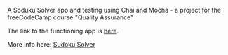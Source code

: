 A Soduku Solver app and testing using Chai and Mocha - a project for the freeCodeCamp course "Quality Assurance"

The link to the functioning app is [here](https://fcc-qa-soduku-solver-dkrt.herokuapp.com/).

More info here:
[Sudoku Solver](https://www.freecodecamp.org/learn/quality-assurance/quality-assurance-projects/sudoku-solver)
